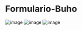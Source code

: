# Formulario-Buho
![image](https://user-images.githubusercontent.com/125485990/219825166-ed989cff-bcbc-4ed4-b4c6-ab7f2ff35caa.png)
![image](https://user-images.githubusercontent.com/125485990/219825187-f975d6d5-f50a-4dec-9274-f383a75b00a0.png)
![image](https://user-images.githubusercontent.com/125485990/219825225-f30ca5f2-8d59-482a-8bd9-a9743f9ddea0.png)
